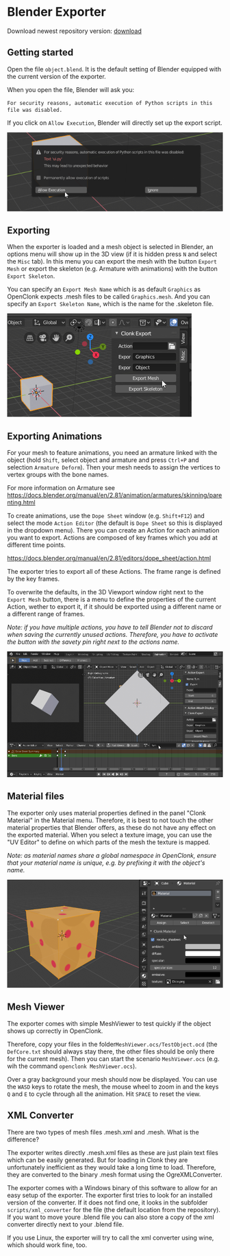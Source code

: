 # Blender Exporter
Download newest repository version: [download](https://github.com/rgerum/clonk-blender-exporter/archive/master.zip)


## Getting started
Open the file `object.blend`. It is the default setting of Blender equipped with the current version of the exporter.

When you open the file, Blender will ask you:

    For security reasons, automatic execution of Python scripts in this file was disabled.
    
If you click on `Allow Execution`, Blender will directly set up the export script.

<img src="https://github.com/rgerum/clonk-blender-exporter/blob/master/docs/allow_execute.png">


## Exporting
When the exporter is loaded and a mesh object is selected in Blender, an options menu will show up in the 3D view (if it is hidden press `N` and select the `Misc` tab). In this menu you can export the mesh with the button `Export Mesh` or export the skeleton (e.g. Armature with animations) with the button `Export Skeleton`.

You can specify an `Export Mesh Name` which is as default `Graphics` as OpenClonk expects .mesh files to be called `Graphics.mesh`. And you can specify an `Export Skeleton Name`, which is the name for the .skeleton file.

<img src="https://github.com/rgerum/clonk-blender-exporter/blob/master/docs/export_button.png">


## Exporting Animations
For your mesh to feature animations, you need an armature linked with the object (hold `Shift`, select object and armature and press `Ctrl+P` and selection `Armature Deform`). Then your mesh needs to assign the vertices to vertex groups with the bone names.

For more information on Armature see https://docs.blender.org/manual/en/2.81/animation/armatures/skinning/parenting.html

To create animations, use the `Dope Sheet` window (e.g. `Shift+F12`) and select the mode `Action Editor` (the default is `Dope Sheet` so this is displayed in the dropdown menu). There you can create an Action for each animation you want to export. Actions are composed of key frames which you add at different time points.

https://docs.blender.org/manual/en/2.81/editors/dope_sheet/action.html

The exporter tries to export all of these Actions. The frame range is defined by the key frames.

To overwrite the defaults, in the 3D Viewport window right next to the `Export Mesh` button, there is a menu to define the properties of the current Action, wether to export it, if it should be exported using a different name or a different range of frames.

*Note: if you have multiple actions, you have to tell Blender not to discard when saving the currently unused actions. Therefore, you have to activate the button with the savety pin right next to the actions name.*

<img src="https://github.com/rgerum/clonk-blender-exporter/blob/master/docs/animation.png">


## Material files
The exporter only uses material properties defined in the panel "Clonk Material" in the Material menu. Therefore, it is best to not touch the other material properties that Blender offers, as these do not have any effect on the exported material. When you select a texture image, you can use the "UV Editor" to define on which parts of the mesh the texture is mapped.

*Note: as material names share a global namespace in OpenClonk, ensure that your material name is unique, e.g. by prefixing it with the object's name.*

<img src="https://github.com/rgerum/clonk-blender-exporter/blob/master/docs/define_material.png">


## Mesh Viewer
The exporter comes with simple MeshViewer to test quickly if the object shows up correctly in OpenClonk.

Therefore, copy your files in the folder`MeshViewer.ocs/TestObject.ocd` (the `DefCore.txt` should always stay there, the other files should be only there for the current mesh). Then you can start the scenario `MeshViewer.ocs` (e.g. wih the command `openclonk MeshViewer.ocs`).

Over a gray background your mesh should now be displayed. You can use the `WASD` keys to rotate the mesh, the mouse wheel to zoom in and the keys `Q` and `E` to cycle through all the animation. Hit `SPACE` to reset the view.


## XML Converter
There are two types of mesh files .mesh.xml and .mesh. What is the difference?

The exporter writes directly .mesh.xml files as these are just plain text files which can be easily generated. But for loading in Clonk they are unfortunately inefficient as they would take a long time to load. Therefore, they are converted to the binary .mesh format using the OgreXMLConverter.

The exporter comes with a Windows binary of this software to allow for an easy setup of the exporter. The exporter first tries to look for an installed version of the converter. If it does not find one, it looks in the subfolder `scripts/xml_converter` for the file (the default location from the repository). If you want to move youre .blend file you can also store a copy of the xml converter directly next to your .blend file.

If you use Linux, the exporter will try to call the xml converter using wine, which should work fine, too.


